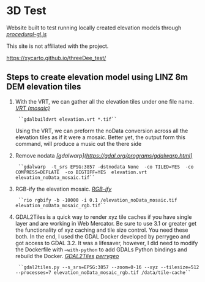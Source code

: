 # 3D Test 
Website built to test running locally created elevation models through *[procedural-gl.js](https://github.com/felixpalmer/procedural-gl-js)*

This site is not affiliated with the project.

https://xycarto.github.io/threeDee_test/

## Steps to create elevation model using LINZ 8m DEM elevation tiles

1. With the VRT, we can gather all the elevation tiles under one file name.  
	*[VRT (mosaic)](https://gdal.org/programs/gdalbuildvrt.html)*

		``gdalbuildvrt elevation.vrt *.tif``
	
	Using the VRT, we can preform the noData conversion across all the elevation tiles as if it were a mosaic.  Better yet, the output form this command, will produce a music out the there side 
2. Remove nodata
         *[gdalwarp](https://gdal.org/programs/gdalwarp.html]*

		``gdalwarp  -t_srs EPSG:3857 -dstnodata None  -co TILED=YES  -co COMPRESS=DEFLATE  -co BIGTIFF=YES  elevation.vrt elevation_noData_mosaic.tif``

3. RGB-ify the elevation mosaic.
	*[RGB-ify](https://github.com/mapbox/rio-rgbify)*

		``rio rgbify -b -10000 -i 0.1 /elevation_noData_mosaic.tif elevation_noData_mosaic_rgb.tif``

4. GDAL2Tiles is a quick way to render xyz tile caches if you have single layer and are working in Web Mercator.  Be sure to use 3.1 or greater get the functionality of xyz caching and tile size control.  You need these both.  In the end, I used the GDAL Docker developed by perrygeo and got access to GDAL 3.2.  It was a lifesaver, however, I did need to modify the Dockerfile with ``—with-python`` to add GDALs Python bindings and rebuild the Docker.
	*[GDAL2Tiles](https://gdal.org/programs/gdal2tiles.html)*
    *[perrygeo](https://github.com/perrygeo/docker-gdal-base)*
    
		``gdal2tiles.py --s_srs=EPSG:3857 --zoom=0-16 --xyz --tilesize=512 --processes=7 elevation_noData_mosaic_rgb.tif /data/tile-cache``